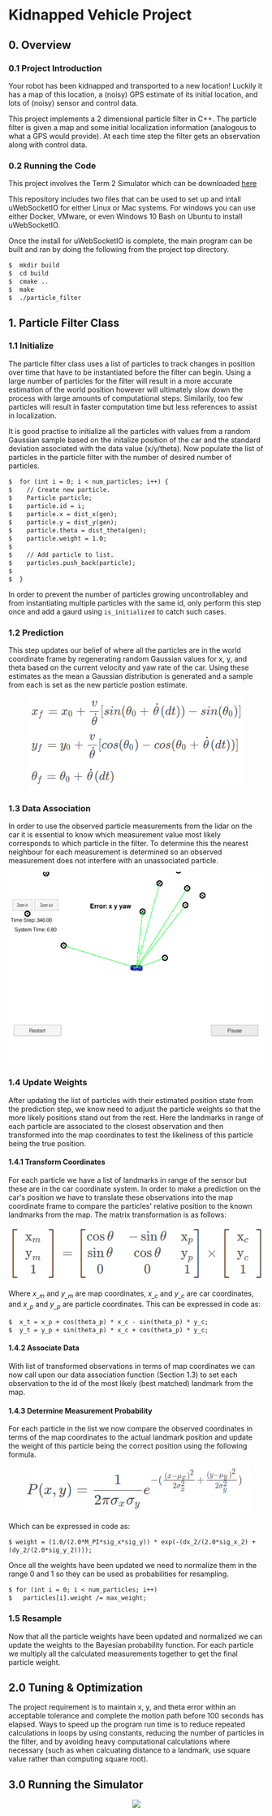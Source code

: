 # Kidnapped Vehicle Project

## 0. Overview

### 0.1 Project Introduction
Your robot has been kidnapped and transported to a new location! Luckily it has a map of this location, a (noisy) GPS estimate of its initial location, and lots of (noisy) sensor and control data.

This project implements a 2 dimensional particle filter in C++. The particle filter is given a map and some initial localization information (analogous to what a GPS would provide). At each time step the filter gets an observation along with control data. 

### 0.2 Running the Code
This project involves the Term 2 Simulator which can be downloaded [here](https://github.com/udacity/self-driving-car-sim/releases)

This repository includes two files that can be used to set up and intall uWebSocketIO for either Linux or Mac systems. For windows you can use either Docker, VMware, or even Windows 10 Bash on Ubuntu to install uWebSocketIO.

Once the install for uWebSocketIO is complete, the main program can be built and ran by doing the following from the project top directory.

    $  mkdir build
    $  cd build
    $  cmake ..
    $  make
    $  ./particle_filter

## 1. Particle Filter Class

### 1.1 Initialize
The particle filter class uses a list of particles to track changes in position over time that have to be instantiated before the filter can begin. Using a large number of particles for the filter will result in a more accurate estimation of the world position however will ultimately slow down the process with large amounts of computational steps. Similarily, too few particles will result in faster computation time but less references to assist in localization. 

It is good practise to initialize all the particles with values from a random Gaussian sample based on the initalize position of the car and the standard deviation associated with the data value (x/y/theta). Now populate the list of particles in the particle filter with the number of desired number of particles.

    $  for (int i = 0; i < num_particles; i++) {
    $    // Create new particle.
    $    Particle particle;
    $    particle.id = i;
    $    particle.x = dist_x(gen);
    $    particle.y = dist_y(gen);
    $    particle.theta = dist_theta(gen);
    $    particle.weight = 1.0;
    $
    $    // Add particle to list.
    $    particles.push_back(particle);
    $
    $  }

In order to prevent the number of particles growing uncontrollabley and from instantiating multiple particles with the same id, only perform this step once and add a gaurd using `is_initialized` to catch such cases. 

### 1.2 Prediction
This step updates our belief of where all the particles are in the world coordinate frame by regenerating random Gaussian values for x, y, and theta based on the current velocity and yaw rate of the car. Using these estimates as the mean a Gaussian distribution is generated and a sample from each is set as the new particle postion estimate.

<p align="center">
 <img src="./res/prediction_formula.png">
</p>

### 1.3 Data Association
In order to use the observed particle measurements from the lidar on the car it is essential to know which measurement value most likely corresponds to which particle in the filter. To determine this the nearest neighbour for each measurement is determined so an observed measurement does not interfere with an unassociated particle.

<p align="center">
 <img src="./res/association.png">
</p>

### 1.4 Update Weights
After updating the list of particles with their estimated position state from the prediction step, we know need to adjust the particle weights so that the more likely positions stand out from the rest. Here the landmarks in range of each particle are associated to the closest observation and then transformed into the map coordinates to test the likeliness of this particle being the true position.

#### 1.4.1 Transform Coordinates
For each particle we have a list of landmarks in range of the sensor but these are in the car coordinate system. In order to make a prediction on the car's position we have to translate these observations into the map coordinate frame to compare the particles' relative position to the known landmarks from the map. The matrix transformation is as follows:

<p align="center">
 <img src="./res/transform_matrix.png">
</p>

Where *x<sub>_m</sub>* and *y<sub>_m</sub>* are map coordinates, *x<sub>_c</sub>* and *y<sub>_c</sub>* are car coordinates, and *x<sub>_p</sub>* and *y<sub>_p</sub>* are particle coordinates. This can be expressed in code as:

    $  x_t = x_p + cos(theta_p) * x_c - sin(theta_p) * y_c;
    $  y_t = y_p + sin(theta_p) * x_c + cos(theta_p) * y_c;

#### 1.4.2 Associate Data
With list of transformed observations in terms of map coordinates we can now call upon our data association function (Section 1.3) to set each observation to the id of the most likely (best matched) landmark from the map. 

#### 1.4.3 Determine Measurement Probability
For each particle in the list we now compare the observed coordinates in terms of the map coordinates to the actual landmark position and update the weight of this particle being the correct position using the following formula.

<p align="center">
 <img src="./res/particle_weight.png">
</p>

Which can be expressed in code as:

    $ weight = (1.0/(2.0*M_PI*sig_x*sig_y)) * exp(-(dx_2/(2.0*sig_x_2) + (dy_2/(2.0*sig_y_2))));

Once all the weights have been updated we need to normalize them in the range 0 and 1 so they can be used as probabilities for resampling.

    $ for (int i = 0; i < num_particles; i++)
    $   particles[i].weight /= max_weight;

### 1.5 Resample
Now that all the particle weights have been updated and normalized we can update the weights to the Bayesian probability function. For each particle we multiply all the calculated measurements together to get the final particle weight.

## 2.0 Tuning & Optimization
The project requirement is to maintain x, y, and theta error within an acceptable tolerance and complete the motion path before 100 seconds has elapsed. Ways to speed up the program run time is to reduce repeated calculations in loops by using constants, reducing the number of particles in the filter, and by avoiding heavy computational calculations where necessary (such as when calcuating distance to a landmark, use square value rather than computing square root). 

## 3.0 Running the Simulator

<p align="center">
 <img src="./res/runtime.gif">
</p>